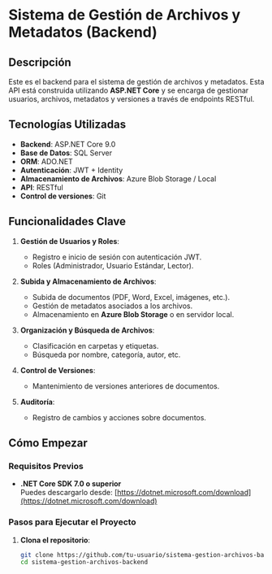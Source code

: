 # Sistema de Gestión de Archivos y Metadatos (Backend)

## Descripción
Este es el backend para el sistema de gestión de archivos y metadatos. Esta API está construida utilizando **ASP.NET Core** y se encarga de gestionar usuarios, archivos, metadatos y versiones a través de endpoints RESTful.

## Tecnologías Utilizadas
- **Backend**: ASP.NET Core 9.0
- **Base de Datos**: SQL Server
- **ORM**: ADO.NET
- **Autenticación**: JWT + Identity
- **Almacenamiento de Archivos**: Azure Blob Storage / Local
- **API**: RESTful
- **Control de versiones**: Git

## Funcionalidades Clave
1. **Gestión de Usuarios y Roles**:
   - Registro e inicio de sesión con autenticación JWT.
   - Roles (Administrador, Usuario Estándar, Lector).

2. **Subida y Almacenamiento de Archivos**:
   - Subida de documentos (PDF, Word, Excel, imágenes, etc.).
   - Gestión de metadatos asociados a los archivos.
   - Almacenamiento en **Azure Blob Storage** o en servidor local.

3. **Organización y Búsqueda de Archivos**:
   - Clasificación en carpetas y etiquetas.
   - Búsqueda por nombre, categoría, autor, etc.

4. **Control de Versiones**:
   - Mantenimiento de versiones anteriores de documentos.

5. **Auditoría**:
   - Registro de cambios y acciones sobre documentos.

## Cómo Empezar

### Requisitos Previos
- **.NET Core SDK 7.0 o superior**  
  Puedes descargarlo desde: [https://dotnet.microsoft.com/download](https://dotnet.microsoft.com/download)

### Pasos para Ejecutar el Proyecto
1. **Clona el repositorio**:
   ```bash
   git clone https://github.com/tu-usuario/sistema-gestion-archivos-backend.git
   cd sistema-gestion-archivos-backend
